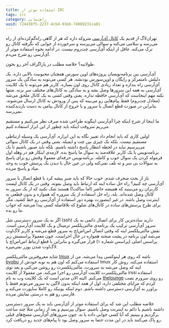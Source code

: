 ```yaml
---
title: استفاده موثر از IRC
tags: irc
category: راهنمایی
uuid: 724438f5-2237-4cb4-93eb-74089231ca81
---
```

تهران‌لاگ از قدیم یک [کانال آی‌آر‌سی] متروکه داره که هر از گاهی راه‌گم‌کرده‌ای از راه می‌رسه و سلامی می‌کنه و سوالی می‌پرسه و سرخورده از جوابی که نگرفته کانال رو ترک می‌کنه. غافل از اینکه آی‌آر‌سی چت‌روم نیست. در ادامه نحوه استفاده موثر از آی‌آر‌سی رو شرح می‌دم.

طولانیه؟ خلاصه مطلب در پاراگراف آخر رو بخون.

آی‌آر‌سی بین برنامه‌نویسان پروژه‌های اوپن سورس همچنان محبوبیت بالایی داره. یک دلیلش نامتمرکز و رایگان و اوپن‌سورس بودنشه. هر کسی می‌تونه به سادگی یک سرور آی‌آر‌سی راه بندازه و تعداد زیادی کانال روی اون بسازه. کاربر هم می‌تونه با یک کلاینت آی‌آر‌سی به همه این سرورها وصل بشه و به سادگی به کانال‌های مختلف سر بزنه. متنها نکته مهم اینجاست که آی‌آر‌سی حافظه نداره. یعنی وقتی کسی به یک کانال ملحق می‌شه (معادل چت‌روم) فقط پیام‌هایی رو می‌بینه که پس از ورودش به کانال ارسال می‌شوند. بنابراین در صورت قطع اتصال با سرور و یا خروج از کانال پیامی به دست بازدید‌کننده نمی‌رسه.

ما اینجا از شرح اینکه چرا آی‌آر‌سی اینگونه طراحی شده صرف نظر می‌کنیم و مستقیم می‌ریم سروقت اینکه باید چطور از این ابزار استفاده کنیم.

اولین کاری که باید انجام داد تغییر نگاه به این ابزاره. آی‌آر‌سی یک وسیله ارتباطی مستقیم نیست. بلکه یک چیزی بین چت و ایمیله. یعنی وقتی در یک کانال سوالی می‌پرسیم نباید در لحظه انتظار پاسخ داشته باشیم. بلکه باید صبور باشیم تا یک برنامه‌نویس یا یک کاربر علاقه‌مند به سوال ما پاسخ بده. لازمه‌ی اینکار هم در وهله اول فرموله کردن یک سوال خوب و کامله. برنامه‌نویس حرفه‌ای معمولا وقتش رو برای پاسخ به سوالات بی سر و ته تلف نمی‌کنه ولی در عین حال با دیدن یک پرسش خوب به وجد میاد و پاسخ می‌ده.

باز از بحث منحرف شدم. خوب حالا که باید صبر پیشه کرد با قطع اتصال با سرور آی‌آر‌سی چه کنیم؟ راه حل ساده اینه که ارتباط باید وصل بمونه. وقتی در یک کانال لیست کاربران رو می‌بینید که همیشه حاضر (اما ساکت!) هستند شک نکنید که از یک سرور به کانال وصل شده‌اند. بله، راه حل استفاده از یک سروره که همواره و بدون قطعی به اینترنت وصل باشه. در غیر اینصورت بهتره دور استفاده از آی‌آر‌سی رو خط کشید، مگر برای طرح پرسش‌های ساده در کانال‌های شلوغ که بلافاصله کسی پیدا می‌شه که جواب ما رو بده.

اگر به یک سرور دسترسی شل (ssh) دارید ساده‌ترین کار برای اتصال دائمی به یک سرور آی‌آر‌سی ترکیب یک برنامه‌ی مالتی‌پلکسر ترمینال و یک کلاینت آی‌آر‌سی است. نقش مالتی‌پلکسر اینه که وقتی اتصال اس‌اس‌اچ به سرور قطع می‌شه و کاربر لاگ‌اوت می‌شه اون برنامه در پشت صحنه همواره در حال اجراست. چون معمولا پراسسش زیر پراسس اصلی (پراسس شماره ۱) قرار می‌گیره و بنابراین با قطع ارتباط اس‌اس‌اچ یا لاگ‌اوت شدن یوزر نمی‌میره.

شاید معروفترین مالتی‌پلکسر [tmux] باشه که روی هر لینوکسی پیدا می‌شه. من از [byobu] استفاده می‌کنم که اون هم به نوبه خودش از tmux استفاده می‌کنه. روش کار اینه که وصل می‌شه به سرورت، مالتی‌پلکسرت رو روشن می‌کنی و بعد توی مالتی‌پلکسرت کلاینت آی‌آر‌سی رو اجرا می‌کنه. من معمولا از کلاینت irssi استفاده می‌کنم. البته الان مدتی است که یک کلاینت وب به نام [thelounge] رو روی سرورم نصب کردم که مزایای مختلفی داره. اول از همه اینکه بدون لاگین به سرور می‌تونم فقط با براوزر به آی‌آر‌سی دسترسی داشته باشم. دوم اینکه یونیکد رو کاملا ساپورت می‌کنه و فارسی رو هم به درستی نمایش می‌ده.

خلاصه مطلب این شد که برای استفاده موثر از آی‌آر‌سی باید به یک سرور دسترسی داشته باشیم یا دائم به اینترنت وصل باشیم. سوال بپرسیم و بعد از زمانی مثلا چند ساعت برگردیم و ببینیم که آیا کسی جوابی داده یا نه. چون سرورهای آی‌آر‌سی مسج‌های قبلی رو پاک می‌کنند باید در این مدت حتما به سرور وصل بود تا پیام‌های جدید رو دریافت کرد.

[کانال آی‌آر‌سی]: irc://irc.freenode.net/tehlug
[tmux]: https://github.com/tmux/tmux
[byobu]: http://byobu.org/
[thelounge]: https://thelounge.chat/
[irssi]: https://irssi.org/
